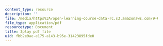 ```yaml
---
content_type: resource
description: ''
file: /media/https%3A/open-learning-course-data-rc.s3.amazonaws.com/9-04-sensory-systems-fall-2013/fbb2e9aee175a143b95e31423895fde0_-I-WA_kSkfA.pdf
file_type: application/pdf
resourcetype: Document
title: 3play pdf file
uid: fbb2e9ae-e175-a143-b95e-31423895fde0
---
```

